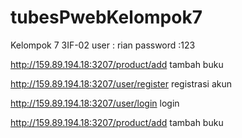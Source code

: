 # tubesPwebKelompok7
Kelompok 7 3IF-02
user : rian
password :123

http://159.89.194.18:3207/product/add tambah buku

http://159.89.194.18:3207/user/register  registrasi akun

http://159.89.194.18:3207/user/login login

http://159.89.194.18:3207/product/add tambah buku


